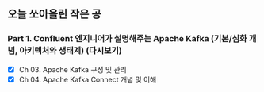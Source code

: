 ## 오늘 쏘아올린 작은 공

### Part 1. Confluent 엔지니어가 설명해주는 Apache Kafka (기본/심화 개념, 아키텍처와 생태계) (다시보기)
- [x] Ch 03. Apache Kafka 구성 및 관리
- [x] Ch 04. Apache Kafka Connect 개념 및 이해
